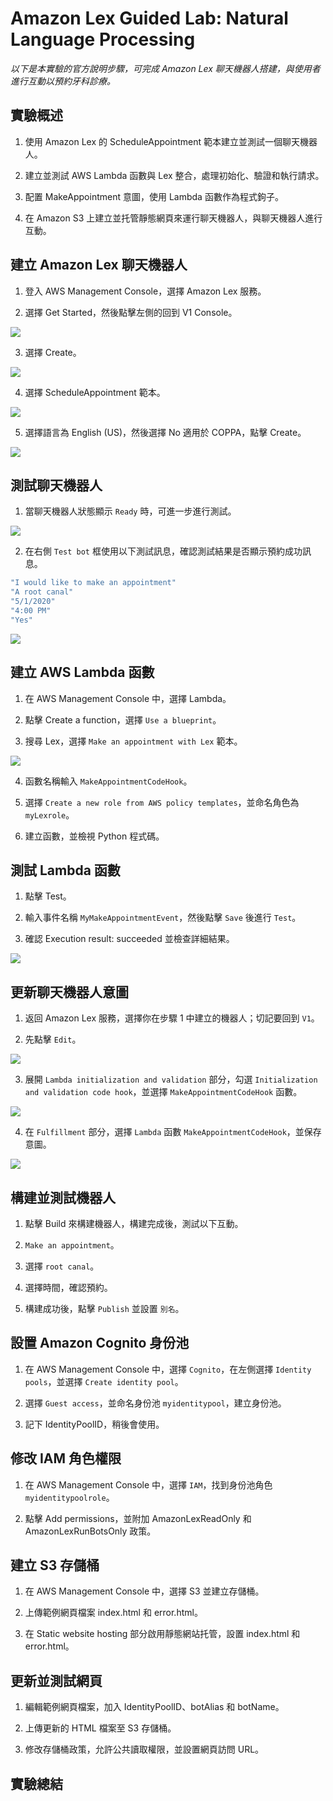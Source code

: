 # Amazon Lex Guided Lab: Natural Language Processing

_以下是本實驗的官方說明步驟，可完成 Amazon Lex 聊天機器人搭建，與使用者進行互動以預約牙科診療。_


## 實驗概述

1. 使用 Amazon Lex 的 ScheduleAppointment 範本建立並測試一個聊天機器人。

2. 建立並測試 AWS Lambda 函數與 Lex 整合，處理初始化、驗證和執行請求。

3. 配置 MakeAppointment 意圖，使用 Lambda 函數作為程式鉤子。

4. 在 Amazon S3 上建立並托管靜態網頁來運行聊天機器人，與聊天機器人進行互動。

## 建立 Amazon Lex 聊天機器人

1. 登入 AWS Management Console，選擇 Amazon Lex 服務。

2. 選擇 Get Started，然後點擊左側的回到 V1 Console。

![](images/img_01.png)

3. 選擇 Create。

![](images/img_02.png)

4. 選擇 ScheduleAppointment 範本。

![](images/img_03.png)

5. 選擇語言為 English (US)，然後選擇 No 適用於 COPPA，點擊 Create。

![](images/img_04.png)

## 測試聊天機器人

1. 當聊天機器人狀態顯示 `Ready` 時，可進一步進行測試。

![](images/img_05.png)

2. 在右側 `Test bot` 框使用以下測試訊息，確認測試結果是否顯示預約成功訊息。

```bash
"I would like to make an appointment"
"A root canal"
"5/1/2020"
"4:00 PM"
"Yes"
```

![](images/img_06.png)


## 建立 AWS Lambda 函數

1. 在 AWS Management Console 中，選擇 Lambda。

2. 點擊 Create a function，選擇 `Use a blueprint`。

3. 搜尋 Lex，選擇 `Make an appointment with Lex` 範本。

![](images/img_07.png)

4. 函數名稱輸入 `MakeAppointmentCodeHook`。

5. 選擇 `Create a new role from AWS policy templates`，並命名角色為 `myLexrole`。

6. 建立函數，並檢視 Python 程式碼。

## 測試 Lambda 函數

1. 點擊 Test。

2. 輸入事件名稱 `MyMakeAppointmentEvent`，然後點擊 `Save` 後進行 `Test`。

3. 確認 Execution result: succeeded 並檢查詳細結果。

![](images/img_08.png)

## 更新聊天機器人意圖

1. 返回 Amazon Lex 服務，選擇你在步驟 1 中建立的機器人；切記要回到 `V1`。

2. 先點擊 `Edit`。

![](images/img_09.png)

3. 展開 `Lambda initialization and validation` 部分，勾選 `Initialization and validation code hook`，並選擇 `MakeAppointmentCodeHook` 函數。

![](images/img_10.png)

4. 在 `Fulfillment` 部分，選擇 `Lambda` 函數 `MakeAppointmentCodeHook`，並保存意圖。

![](images/img_11.png)

## 構建並測試機器人

1. 點擊 Build 來構建機器人，構建完成後，測試以下互動。

2. `Make an appointment`。

3. 選擇 `root canal`。

4. 選擇時間，確認預約。

5. 構建成功後，點擊 `Publish` 並設置 `別名`。

## 設置 Amazon Cognito 身份池

1. 在 AWS Management Console 中，選擇 `Cognito`，在左側選擇 `Identity pools`，並選擇 `Create identity pool`。

2. 選擇 `Guest access`，並命名身份池 `myidentitypool`，建立身份池。

3. 記下 IdentityPoolID，稍後會使用。

## 修改 IAM 角色權限

1. 在 AWS Management Console 中，選擇 `IAM`，找到身份池角色 `myidentitypoolrole`。

2. 點擊 Add permissions，並附加 AmazonLexReadOnly 和 AmazonLexRunBotsOnly 政策。

## 建立 S3 存儲桶

1. 在 AWS Management Console 中，選擇 S3 並建立存儲桶。

2. 上傳範例網頁檔案 index.html 和 error.html。

3. 在 Static website hosting 部分啟用靜態網站托管，設置 index.html 和 error.html。

## 更新並測試網頁

1. 編輯範例網頁檔案，加入 IdentityPoolID、botAlias 和 botName。

2. 上傳更新的 HTML 檔案至 S3 存儲桶。

3. 修改存儲桶政策，允許公共讀取權限，並設置網頁訪問 URL。

## 實驗總結



